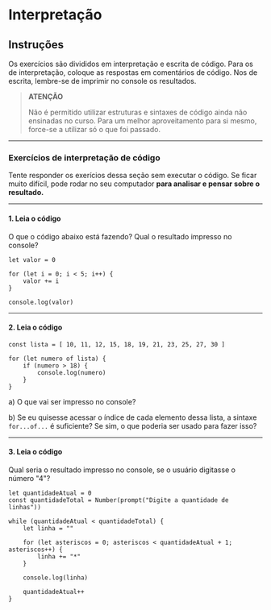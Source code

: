 
# Interpretação

## Instruções

Os exercícios são divididos em interpretação e escrita de código. Para os de interpretação, coloque as respostas em comentários de código. Nos de escrita, lembre-se de imprimir no console os resultados.

> **ATENÇÃO**
> 
> Não é permitido utilizar estruturas e sintaxes de código ainda não ensinadas no curso. Para um melhor aproveitamento para si mesmo, force-se a utilizar só o que foi passado.

---

### Exercícios de interpretação de código

Tente responder os exerícios dessa seção sem executar o código.
Se ficar muito difícil, pode rodar no seu computador **para analisar e pensar sobre o resultado.** 

---

#### 1. Leia o código

O que o código abaixo está fazendo? Qual o resultado impresso no console?

```
let valor = 0

for (let i = 0; i < 5; i++) {
	valor += i
}

console.log(valor)
```

---

#### 2. Leia o código

```
const lista = [ 10, 11, 12, 15, 18, 19, 21, 23, 25, 27, 30 ]

for (let numero of lista) {
	if (numero > 18) {
		console.log(numero)
	}
}
```

a) O que vai ser impresso no console?

b) Se eu quisesse acessar o índice de cada elemento dessa lista, a sintaxe `for...of...` é suficiente? Se sim, o que poderia ser usado para fazer isso?

---

#### 3. Leia o código

Qual seria o resultado impresso no console, se o usuário digitasse o número "4"?

```
let quantidadeAtual = 0
const quantidadeTotal = Number(prompt("Digite a quantidade de linhas"))

while (quantidadeAtual < quantidadeTotal) {
	let linha = ""

	for (let asteriscos = 0; asteriscos < quantidadeAtual + 1; asteriscos++) {
		linha += "*"
	}

	console.log(linha)

	quantidadeAtual++
}
```
